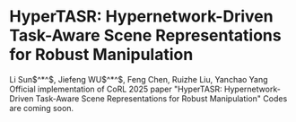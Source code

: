 # HyperTASR: Hypernetwork-Driven Task-Aware Scene Representations for Robust Manipulation 
Li Sun$^*^$, Jiefeng WU$^*^$, Feng Chen, Ruizhe Liu, Yanchao Yang
Official implementation of CoRL 2025 paper "HyperTASR: Hypernetwork-Driven Task-Aware Scene Representations for Robust Manipulation"
Codes are coming soon.

